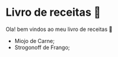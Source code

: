 # Livro de receitas :book:



Ola! bem vindos ao meu livro de receitas :wave:



- Miojo de Carne;
- Strogonoff de Frango;